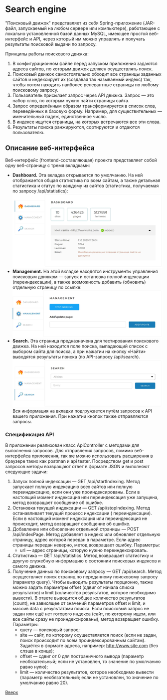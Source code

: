 # Search engine <a id="anchor"></a>

"Поисковый движок" представляет из себя Spring-приложение (JAR-файл, запускаемый на любом сервере или компьютере),
работающее с локально установленной базой данных MySQL, имеющее простой веб-интерфейс и API, через который им можно
управлять и получать результаты поисковой выдачи по запросу.

Принципы работы поискового движка:

1. В конфигурационном файле перед запуском приложения задаются адреса сайтов, по которым движок должен осуществлять
   поиск.
2. Поисковый движок самостоятельно обходит все страницы заданных сайтов и индексирует их (создавая так называемый
   индекс) так, чтобы потом находить наиболее релевантные страницы по любому поисковому запросу.
3. Пользователь присылает запрос через API движка. Запрос — это набор слов, по которым нужно найти страницы сайта.
4. Запрос определённым образом трансформируется в список слов, переведённых в базовую форму. Например, для
   существительных — именительный падеж, единственное число.
5. В индексе ищутся страницы, на которых встречаются все эти слова.
6. Результаты поиска ранжируются, сортируются и отдаются пользователю.

## Описание веб-интерфейса

Веб-интерфейс (frontend-составляющая) проекта представляет собой одну веб-страницу с тремя вкладками:

- __Dashboard.__ Эта вкладка открывается по умолчанию. На ней отображается общая статистика по всем сайтам, а также
  детальная статистика и статус по каждому из сайтов (статистика, получаемая по запросу /api/statistics):
  ![dashboard](pic/dashboard.jpg)
- __Management.__ На этой вкладке находятся инструменты управления поисковым движком — запуск и остановка полной
  индексации (переиндексации), а также возможность добавить (обновить) отдельную страницу по ссылке:
  ![dashboard](pic/management.jpg)
- __Search.__ Эта страница предназначена для тестирования поискового движка. На ней находится поле поиска, выпадающий
  список с выбором сайта для поиска, а при нажатии на кнопку «Найти» выводятся результаты поиска (по API-запросу
  /api/search).
  ![dashboard](pic/search.jpg)
  Вся информация на вкладки подгружается путём запросов к API вашего приложения. При нажатии кнопок также отправляются
  запросы.

### Спецификация API

В приложении реализован класс ApiController с методами для выполнения запросов. Для отправления запросов, помимо
веб-интерфейса приложения, так же можно использовать расширения в браузере таких как postman и api tester. Посредством
get и post запросов методы возвращают ответ в формате JSON и выполняют следующие задачи:

1. Запуск полной индексации — GET /api/startIndexing. Метод запускает полную индексацию всех сайтов или полную
   переиндексацию, если они уже проиндексированы. Если в настоящий момент индексация или переиндексация уже запущена,
   метод возвращает сообщение об ошибке.
2. Остановка текущей индексации — GET /api/stopIndexing. Метод останавливает текущий процесс индексации (
   переиндексации). Если в настоящий момент индексация или переиндексация не происходит, метод возвращает сообщение об
   ошибке.
3. Добавление или обновление отдельной страницы — POST /api/indexPage. Метод добавляет в индекс или обновляет отдельную
   страницу, адрес которой передан в параметре. Если адрес страницы передан неверно, метод возвращает ошибку.
   Параметры:
    - url — адрес страницы, которую нужно переиндексировать.
4. Статистика — GET /api/statistics. Метод возвращает статистику и другую служебную информацию о состоянии поисковых
   индексов и самого движка.
5. Получение данных по поисковому запросу — GET /api/search. Метод осуществляет поиск страниц по переданному поисковому
   запросу (параметр query). Чтобы выводить результаты порционно, также можно задать параметры offset (сдвиг от начала
   списка результатов) и limit (количество результатов, которое необходимо вывести). В ответе выводится общее количество
   результатов (count), не зависящее от значений параметров offset и limit, и массив data с результатами поиска. Если
   поисковый запрос не задан или ещё нет готового индекса (сайт, по которому ищем, или все сайты сразу не
   проиндексированы), метод возвращает ошибку.
   Параметры:
    - query — поисковый запрос;
    - site — сайт, по которому осуществляется поиск (если не задан, поиск происходит по всем проиндексированным сайтам).
      Задаётся в формате адреса, например: http://www.site.com (без слэша в конце);
    - offset — сдвиг от 0 для постраничного вывода (параметр необязательный; если не установлен, то значение по
      умолчанию равно нулю);
    - limit — количество результатов, которое необходимо вывести (параметр необязательный; если не установлен, то
      значение по умолчанию равно 20).

[Вверх](#anchor)
